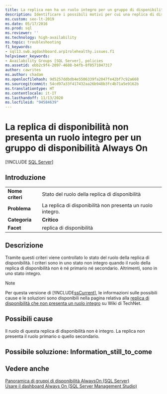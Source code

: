 ```yaml
---
title: La replica non ha un ruolo integro per un gruppo di disponibilità
description: Identificare i possibili motivi per cui una replica di disponibilità non ha un ruolo integro all'interno di un gruppo di disponibilità Always On.
ms.custom: seo-lt-2019
ms.date: 05/17/2016
ms.prod: sql
ms.reviewer: ''
ms.technology: high-availability
ms.topic: troubleshooting
f1_keywords:
- sql13.swb.agdashboard.arp1rolehealthy.issues.f1
helpviewer_keywords:
- Availability Groups [SQL Server], policies
ms.assetid: ebb2c9f4-2097-4688-b4fb-8f0571047317
author: cawrites
ms.author: chadam
ms.openlocfilehash: 9d5257ddbdb4e5506339fa2047fe42bf7c92a668
ms.sourcegitcommit: 54cd97a33f417432aa26b948b3fc4b71a5e9162b
ms.translationtype: HT
ms.contentlocale: it-IT
ms.lasthandoff: 11/13/2020
ms.locfileid: "94584639"
---
```

# <a name="availability-replica-does-not-have-a-healthy-role-for-an-always-on-availability-group"></a>La replica di disponibilità non presenta un ruolo integro per un gruppo di disponibilità Always On
[!INCLUDE [SQL Server](../../../includes/applies-to-version/sqlserver.md)]
    
## <a name="introduction"></a>Introduzione  
  
|||  
|-|-|  
|**Nome criteri**|Stato del ruolo della replica di disponibilità|  
|**Problema**|La replica di disponibilità non presenta un ruolo integro.|  
|**Categoria**|**Critico**|  
|**Facet**|replica di disponibilità|  
  
## <a name="description"></a>Descrizione  
 Tramite questi criteri viene controllato lo stato del ruolo della replica di disponibilità. I criteri sono in uno stato non integro quando il ruolo della replica di disponibilità non è né primario né secondario. Altrimenti, sono in uno stato integro.  
  
> [!NOTE]  
>  Per questa versione di [!INCLUDE[ssCurrent](../../../includes/sscurrent-md.md)], le informazioni sulle possibili cause e le soluzioni sono disponibili nella pagina relativa alla [replica di disponibilità che non presenta un ruolo integro](https://go.microsoft.com/fwlink/p/?LinkId=220856) su Wiki di TechNet.  
  
## <a name="possible-causes"></a>Possibili cause  
 Il ruolo di questa replica di disponibilità non è integro. La replica non presenta il ruolo primario o quello secondario.  
  
## <a name="possible-solution-information_still_to_come"></a>Possibile soluzione: Information_still_to_come  
  
## <a name="see-also"></a>Vedere anche  
 [Panoramica di gruppi di disponibilità AlwaysOn &#40;SQL Server&#41;](../../../database-engine/availability-groups/windows/overview-of-always-on-availability-groups-sql-server.md)   
 [Usare il dashboard Always On &#40;SQL Server Management Studio&#41;](../../../database-engine/availability-groups/windows/use-the-always-on-dashboard-sql-server-management-studio.md)  
  
  
